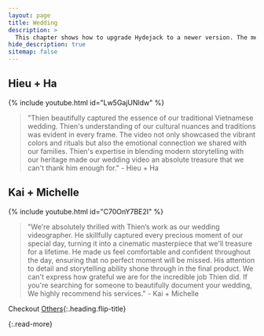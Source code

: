 ```yaml
---
layout: page
title: Wedding
description: >
  This chapter shows how to upgrade Hydejack to a newer version. The method depends on how you've installed Hydejack.
hide_description: true
sitemap: false
---
```


## Hieu + Ha
{% include youtube.html id="Lw5GajUNldw" %} 
> "Thien beautifully captured the essence of our traditional Vietnamese wedding. Thien's understanding of our cultural nuances and traditions was evident in every frame. The video not only showcased the vibrant colors and rituals but also the emotional connection we shared with our families. Thien's expertise in blending modern storytelling with our heritage made our wedding video an absolute treasure that we can't thank him enough for." - Hieu + Ha

## Kai + Michelle
{% include youtube.html id="C70OnY7BE2I" %} 
> "We're absolutely thrilled with Thien’s work as our wedding videographer. He skillfully captured every precious moment of our special day, turning it into a cinematic masterpiece that we'll treasure for a lifetime. He made us feel comfortable and confident throughout the day, ensuring that no perfect moment will be missed. His attention to detail and storytelling ability shone through in the final product. We can't express how grateful we are for the incredible job Thien did. If you're searching for someone to beautifully document your wedding, We highly recommend his services." - Kai + Michelle

Checkout [Others](others.md){:.heading.flip-title}


{:.read-more}
